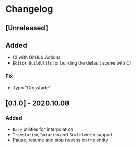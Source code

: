 # Changelog

## [Unreleased]

## Added

- CI with GitHub Actions
- `Editor.BuildUtils` for building the default scene with CI

### Fix

- Typo "Crossfade"

## [0.1.0] - 2020.10.08

### Added

- `Ease` utilities for interpolation
- `Translation`, `Rotation` and `Scale` tween support
- Pause, resume and stop tweens on the entity
